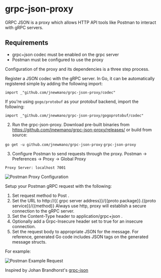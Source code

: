 # grpc-json-proxy

GRPC JSON is a proxy which allows HTTP API tools like Postman to interact with gRPC servers.

## Requirements
- grpc+json codec must be enabled on the grpc server
- Postman must be configured to use the proxy

Configuration of the proxy and its dependencies is a three step process.

Register a JSON codec with the gRPC server. In Go, it can be automatically registered simple by adding the following import:

`import _"github.com/jnewmano/grpc-json-proxy/codec"`

If you're using `gogo/protobuf` as your protobuf backend, import the following:

`import _"github.com/jnewmano/grpc-json-proxy/gogoprotobuf/codec"`

2. Run the grpc-json-proxy. Download pre-built binaries from https://github.com/jnewmano/grpc-json-proxy/releases/ or build from source:

`go get -u github.com/jnewmano/grpc-json-proxy`
`grpc-json-proxy`

3. Configure Postman to send requests through the proxy.
Postman -> Preferences -> Proxy -> Global Proxy

`Proxy Server: localhost 7001`


![Postman Proxy Configuration](https://cdn-images-1.medium.com/max/1600/1*oc09cwpCC9XrjpU9Gl5YTw.png)

Setup your Postman gRPC request with the following:

1. Set request method to Post .
1. Set the URL to http://{{ grpc server address}}/{{proto package}}.{{proto service}}/{{method}} Always use http, proxy will establish a secure connection to the gRPC server.
1. Set the Content-Type header to application/grpc+json .
1. Optionally add a Grpc-Insecure header set to true for an insecure connection.
1. Set the request body to appropriate JSON for the message. For reference, generated Go code includes JSON tags on the generated message structs.

For example:

![Postman Example Request](https://cdn-images-1.medium.com/max/1600/1*npRlBiKxuJ5KMnnk0F5n6g.png)



Inspired by Johan Brandhorst's [grpc-json](https://jbrandhorst.com/post/grpc-json/)
